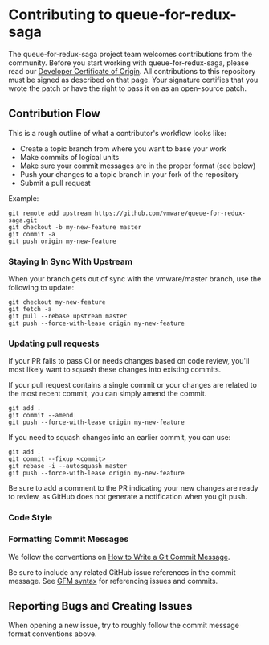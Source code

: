 
# Contributing to queue-for-redux-saga

The queue-for-redux-saga project team welcomes contributions from the community. Before you start working with queue-for-redux-saga, please
read our [Developer Certificate of Origin](https://cla.vmware.com/dco). All contributions to this repository must be
signed as described on that page. Your signature certifies that you wrote the patch or have the right to pass it on
as an open-source patch.

## Contribution Flow

This is a rough outline of what a contributor's workflow looks like:

- Create a topic branch from where you want to base your work
- Make commits of logical units
- Make sure your commit messages are in the proper format (see below)
- Push your changes to a topic branch in your fork of the repository
- Submit a pull request

Example:

``` shell
git remote add upstream https://github.com/vmware/queue-for-redux-saga.git
git checkout -b my-new-feature master
git commit -a
git push origin my-new-feature
```

### Staying In Sync With Upstream

When your branch gets out of sync with the vmware/master branch, use the following to update:

``` shell
git checkout my-new-feature
git fetch -a
git pull --rebase upstream master
git push --force-with-lease origin my-new-feature
```

### Updating pull requests

If your PR fails to pass CI or needs changes based on code review, you'll most likely want to squash these changes into
existing commits.

If your pull request contains a single commit or your changes are related to the most recent commit, you can simply
amend the commit.

``` shell
git add .
git commit --amend
git push --force-with-lease origin my-new-feature
```

If you need to squash changes into an earlier commit, you can use:

``` shell
git add .
git commit --fixup <commit>
git rebase -i --autosquash master
git push --force-with-lease origin my-new-feature
```

Be sure to add a comment to the PR indicating your new changes are ready to review, as GitHub does not generate a
notification when you git push.

### Code Style

### Formatting Commit Messages

We follow the conventions on [How to Write a Git Commit Message](http://chris.beams.io/posts/git-commit/).

Be sure to include any related GitHub issue references in the commit message.  See
[GFM syntax](https://guides.github.com/features/mastering-markdown/#GitHub-flavored-markdown) for referencing issues
and commits.

## Reporting Bugs and Creating Issues

When opening a new issue, try to roughly follow the commit message format conventions above.
